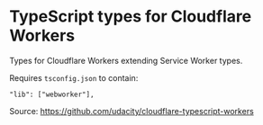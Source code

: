 # TypeScript types for Cloudflare Workers

Types for Cloudflare Workers extending Service Worker types.

Requires `tsconfig.json` to contain:

```
"lib": ["webworker"],
```

Source: https://github.com/udacity/cloudflare-typescript-workers
